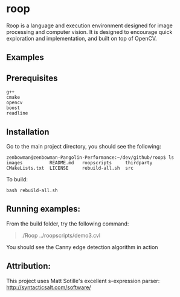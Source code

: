 roop
====

Roop is a language and execution environment designed for image processing and computer vision. It is designed to encourage quick exploration and implementation, and built on top of OpenCV. 

Examples
---------

Prerequisites
-------------
```
g++
cmake
opencv
boost
readline
```

Installation
------------

Go to the main project directory, you should see the following:
```  
zenbowman@zenbowman-Pangolin-Performance:~/dev/github/roop$ ls	
images          README.md   roopscripts     thirdparty
CMakeLists.txt  LICENSE     rebuild-all.sh  src
```

To build:
```
bash rebuild-all.sh
```  

Running examples:
-----------------
  From the build folder, try the following command:

> ./Roop ../roopscripts/demo3.cvl
    
  You should see the Canny edge detection algorithm in action


Attribution:
------------
This project uses Matt Sotille's excellent s-expression parser: http://syntacticsalt.com/software/
